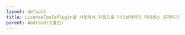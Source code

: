 ```yaml
---
layout: default
title: LicenseToolsPlugin을 사용해서 자동으로 라이브러리의 라이센스 공개하기
parent: Android(코틀린)
---
```


